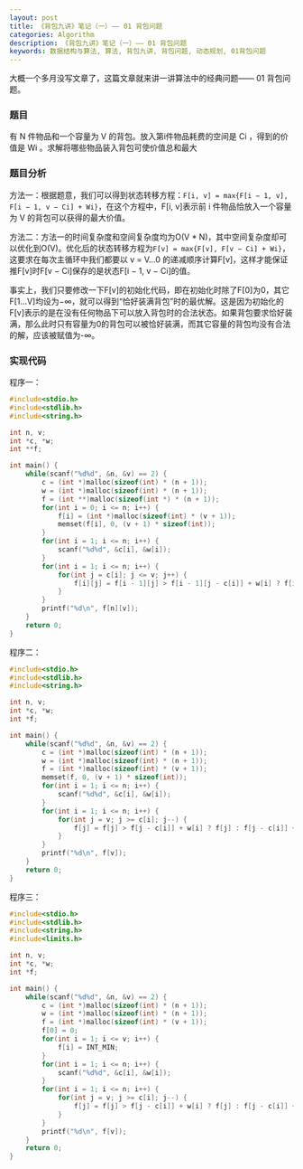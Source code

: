 ```yaml
---
layout: post
title: 《背包九讲》笔记（一）—— 01 背包问题
categories: Algorithm
description: 《背包九讲》笔记（一）—— 01 背包问题
keywords: 数据结构与算法, 算法, 背包九讲, 背包问题, 动态规划, 01背包问题
---
```


大概一个多月没写文章了，这篇文章就来讲一讲算法中的经典问题—— 01 背包问题。

### 题目

有 N 件物品和一个容量为 V 的背包。放入第i件物品耗费的空间是 Ci ，得到的价值是 Wi 。求解将哪些物品装入背包可使价值总和最大

### 题目分析

方法一：根据题意，我们可以得到状态转移方程：`F[i, v] = max{F[i − 1, v], F[i − 1, v − Ci] + Wi}`，在这个方程中，F[i, v]表示前 i 件物品恰放入一个容量为 V 的背包可以获得的最大价值。

方法二：方法一的时间复杂度和空间复杂度均为O(V * N)，其中空间复杂度却可以优化到O(V)。优化后的状态转移方程为`F[v] = max{F[v], F[v − Ci] + Wi}`，这要求在每次主循环中我们都要以 v = V...0 的递减顺序计算F[v]，这样才能保证推F[v]时F[v − Ci]保存的是状态F[i − 1, v − Ci]的值。

事实上，我们只要修改一下F[v]的初始化代码，即在初始化时除了F[0]为0，其它F[1...V]均设为−∞，就可以得到“恰好装满背包”时的最优解。这是因为初始化的F[v]表示的是在没有任何物品下可以放入背包时的合法状态。如果背包要求恰好装满，那么此时只有容量为0的背包可以被恰好装满，而其它容量的背包均没有合法的解，应该被赋值为-∞。

### 实现代码

程序一：

```c
#include<stdio.h>
#include<stdlib.h>
#include<string.h>

int n, v;
int *c, *w;
int **f;

int main() {
    while(scanf("%d%d", &n, &v) == 2) {
        c = (int *)malloc(sizeof(int) * (n + 1));
        w = (int *)malloc(sizeof(int) * (n + 1));
        f = (int **)malloc(sizeof(int *) * (n + 1));
        for(int i = 0; i <= n; i++) {
            f[i] = (int *)malloc(sizeof(int) * (v + 1));
            memset(f[i], 0, (v + 1) * sizeof(int));
        }
        for(int i = 1; i <= n; i++) {
            scanf("%d%d", &c[i], &w[i]);
        }
        for(int i = 1; i <= n; i++) {
            for(int j = c[i]; j <= v; j++) {
                f[i][j] = f[i - 1][j] > f[i - 1][j - c[i]] + w[i] ? f[i - 1][j] : f[i - 1][j - c[i]] + w[i];
            }
        }
        printf("%d\n", f[n][v]);
    }
    return 0;
}
```
程序二：

```c
#include<stdio.h>
#include<stdlib.h>
#include<string.h>

int n, v;
int *c, *w;
int *f;

int main() {
    while(scanf("%d%d", &n, &v) == 2) {
        c = (int *)malloc(sizeof(int) * (n + 1));
        w = (int *)malloc(sizeof(int) * (n + 1));
        f = (int *)malloc(sizeof(int) * (v + 1));
        memset(f, 0, (v + 1) * sizeof(int));
        for(int i = 1; i <= n; i++) {
            scanf("%d%d", &c[i], &w[i]);
        }
        for(int i = 1; i <= n; i++) {
            for(int j = v; j >= c[i]; j--) {
                f[j] = f[j] > f[j - c[i]] + w[i] ? f[j] : f[j - c[i]] + w[i];
            }
        }
        printf("%d\n", f[v]);
    }
    return 0;
}
```

程序三：

```c
#include<stdio.h>
#include<stdlib.h>
#include<string.h>
#include<limits.h>

int n, v;
int *c, *w;
int *f;

int main() {
    while(scanf("%d%d", &n, &v) == 2) {
        c = (int *)malloc(sizeof(int) * (n + 1));
        w = (int *)malloc(sizeof(int) * (n + 1));
        f = (int *)malloc(sizeof(int) * (v + 1));
        f[0] = 0;
        for(int i = 1; i <= v; i++) {
            f[i] = INT_MIN;
        }
        for(int i = 1; i <= n; i++) {
            scanf("%d%d", &c[i], &w[i]);
        }
        for(int i = 1; i <= n; i++) {
            for(int j = v; j >= c[i]; j--) {
                f[j] = f[j] > f[j - c[i]] + w[i] ? f[j] : f[j - c[i]] + w[i];
            }
        }
        printf("%d\n", f[v]);
    }
    return 0;
}
```